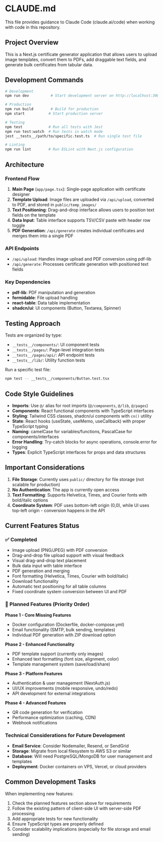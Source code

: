 # CLAUDE.md

This file provides guidance to Claude Code (claude.ai/code) when working with code in this repository.

## Project Overview

This is a Next.js certificate generator application that allows users to upload image templates, convert them to PDFs, add draggable text fields, and generate bulk certificates from tabular data.

## Development Commands

```bash
# Development
npm run dev          # Start development server on http://localhost:3000

# Production
npm run build        # Build for production
npm start           # Start production server

# Testing
npm test            # Run all tests with Jest
npm run test:watch  # Run tests in watch mode
jest __tests__/path/to/specific.test.ts  # Run single test file

# Linting
npm run lint        # Run ESLint with Next.js configuration
```

## Architecture

### Frontend Flow
1. **Main Page** (`app/page.tsx`): Single-page application with certificate designer
2. **Template Upload**: Image files are uploaded via `/api/upload`, converted to PDF, and stored in `public/temp_images/`
3. **Text Positioning**: Drag-and-drop interface allows users to position text fields on the template
4. **Data Input**: Table interface supports TSV/CSV paste with header row toggle
5. **PDF Generation**: `/api/generate` creates individual certificates and merges them into a single PDF

### API Endpoints
- `/api/upload`: Handles image upload and PDF conversion using pdf-lib
- `/api/generate`: Processes certificate generation with positioned text fields

### Key Dependencies
- **pdf-lib**: PDF manipulation and generation
- **formidable**: File upload handling
- **react-table**: Data table implementation
- **shadcn/ui**: UI components (Button, Textarea, Spinner)

## Testing Approach

Tests are organized by type:
- `__tests__/components/`: UI component tests
- `__tests__/pages/`: Page-level integration tests
- `__tests__/pages/api/`: API endpoint tests
- `__tests__/lib/`: Utility function tests

Run a specific test file:
```bash
npm test -- __tests__/components/Button.test.tsx
```

## Code Style Guidelines

- **Imports**: Use `@/` alias for root imports (`@/components`, `@/lib`, `@/pages`)
- **Components**: React functional components with TypeScript interfaces
- **Styling**: Tailwind CSS classes, shadcn/ui components with `cn()` utility
- **State**: React hooks (useState, useMemo, useCallback) with proper TypeScript typing
- **Naming**: camelCase for variables/functions, PascalCase for components/interfaces
- **Error Handling**: Try-catch blocks for async operations, console.error for logging
- **Types**: Explicit TypeScript interfaces for props and data structures

## Important Considerations

1. **File Storage**: Currently uses `public/` directory for file storage (not scalable for production)
2. **No Authentication**: The app is currently open access
3. **Text Formatting**: Supports Helvetica, Times, and Courier fonts with bold/italic options
4. **Coordinate System**: PDF uses bottom-left origin (0,0), while UI uses top-left origin - conversion happens in the API

## Current Features Status

### ✅ Completed
- Image upload (PNG/JPEG) with PDF conversion
- Drag-and-drop file upload support with visual feedback
- Visual drag-and-drop text placement
- Bulk data input with table interface
- PDF generation and merging
- Font formatting (Helvetica, Times, Courier with bold/italic)
- Download functionality
- Automatic text positioning for all table columns
- Fixed coordinate system conversion between UI and PDF

### 🚧 Planned Features (Priority Order)

**Phase 1 - Core Missing Features**
- Docker configuration (Dockerfile, docker-compose.yml)
- Email functionality (SMTP, bulk sending, templates)
- Individual PDF generation with ZIP download option

**Phase 2 - Enhanced Functionality**
- PDF template support (currently only images)
- Enhanced text formatting (font size, alignment, color)
- Template management system (save/load/share)

**Phase 3 - Platform Features**
- Authentication & user management (NextAuth.js)
- UI/UX improvements (mobile responsive, undo/redo)
- API development for external integrations

**Phase 4 - Advanced Features**
- QR code generation for verification
- Performance optimization (caching, CDN)
- Webhook notifications

### Technical Considerations for Future Development
- **Email Service**: Consider Nodemailer, Resend, or SendGrid
- **Storage**: Migrate from local filesystem to AWS S3 or similar
- **Database**: Will need PostgreSQL/MongoDB for user management and templates
- **Deployment**: Docker containers on VPS, Vercel, or cloud providers

## Common Development Tasks

When implementing new features:
1. Check the planned features section above for requirements
2. Follow the existing pattern of client-side UI with server-side PDF processing
3. Add appropriate tests for new functionality
4. Ensure TypeScript types are properly defined
5. Consider scalability implications (especially for file storage and email sending)